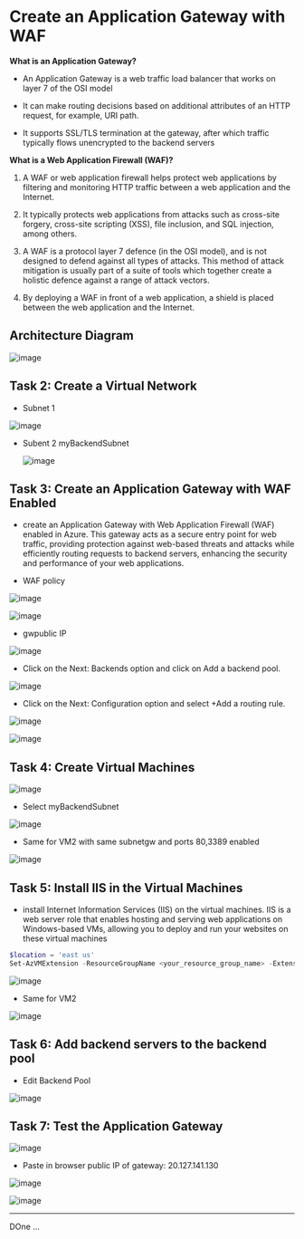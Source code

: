 # Create an Application Gateway with WAF

__What is an Application Gateway?__
- An Application Gateway is a web traffic load balancer that works on layer 7 of the OSI model

- It can make routing decisions based on additional attributes of an HTTP request, for example, URI path.

- It supports SSL/TLS termination at the gateway, after which traffic typically flows unencrypted to the backend servers

__What is a Web Application Firewall (WAF)?__

1. A WAF or web application firewall helps protect web applications by filtering and monitoring HTTP traffic between a web application and the Internet. 

2. It typically protects web applications from attacks such as cross-site forgery, cross-site scripting (XSS), file inclusion, and SQL injection, among others. 

3. A WAF is a protocol layer 7 defence (in the OSI model), and is not designed to defend against all types of attacks. This method of attack mitigation is usually part of a suite of tools which together create a holistic defence against a range of attack vectors.

4. By deploying a WAF in front of a web application, a shield is placed between the web application and the Internet. 


## Architecture Diagram

![image](https://github.com/Tcarters/Cloud-Security-Journey/assets/71230412/c0db773b-6ee2-4186-b814-237d9e311275)


## Task 2: Create a Virtual Network

- Subnet 1

![image](https://github.com/Tcarters/Cloud-Security-Journey/assets/71230412/23ca77c1-f0ca-4d2c-9c2f-6a40f2134910)

- Subent 2 myBackendSubnet

  ![image](https://github.com/Tcarters/Cloud-Security-Journey/assets/71230412/f7c2dff5-3243-4607-b5ef-57e1ac1a6dcc)

## Task 3: Create an Application Gateway with WAF Enabled
-  create an Application Gateway with Web Application Firewall (WAF) enabled in Azure. This gateway acts as a secure entry point for web traffic, providing protection against web-based threats and attacks while efficiently routing requests to backend servers, enhancing the security and performance of your web applications.

- WAF policy

![image](https://github.com/Tcarters/Cloud-Security-Journey/assets/71230412/1324c6fa-c5e3-4712-ac3a-22d289805426)

![image](https://github.com/Tcarters/Cloud-Security-Journey/assets/71230412/a3838680-146d-4a32-aa20-e5c5e566798b)

- gwpublic IP

![image](https://github.com/Tcarters/Cloud-Security-Journey/assets/71230412/c16f1849-9658-409b-83d5-d652e72cc67d)

- Click on the Next: Backends option and click on Add a backend pool.

![image](https://github.com/Tcarters/Cloud-Security-Journey/assets/71230412/ae16b305-71cd-49a9-8b94-77e04fe86c65)

- Click on the Next: Configuration option and select +Add a routing rule.

![image](https://github.com/Tcarters/Cloud-Security-Journey/assets/71230412/6090e36b-b40e-475d-a38d-a632a70bc190)

![image](https://github.com/Tcarters/Cloud-Security-Journey/assets/71230412/40eebac0-d7fc-4e19-ac4c-27f5b0c4e05c)



## Task 4: Create Virtual Machines

![image](https://github.com/Tcarters/Cloud-Security-Journey/assets/71230412/5ae4d76f-8882-474c-8c1e-23076850689e)

- Select myBackendSubnet

![image](https://github.com/Tcarters/Cloud-Security-Journey/assets/71230412/9bacd457-1b7c-4199-a4e0-a4afbfac7866)

- Same for VM2 with same subnetgw and ports 80,3389 enabled

![image](https://github.com/Tcarters/Cloud-Security-Journey/assets/71230412/ba1e6d11-f7a7-4448-aa60-a011a4d11334)


## Task 5: Install IIS in the Virtual Machines

- install Internet Information Services (IIS) on the virtual machines. IIS is a web server role that enables hosting and serving web applications on Windows-based VMs, allowing you to deploy and run your websites on these virtual machines

```ps1
$location = 'east us'
Set-AzVMExtension -ResourceGroupName <your_resource_group_name> -ExtensionName IIS -VMName myWhizlabsVM1 -Publisher Microsoft.Compute -ExtensionType CustomScriptExtension -TypeHandlerVersion 1.4 -SettingString '{"commandToExecute":"powershell Add-WindowsFeature Web-Server; powershell Add-Content -Path \"C:\\inetpub\\wwwroot\\Default.htm\" -Value $($env:COMPUTERNAME)"}' -Location $location

```
![image](https://github.com/Tcarters/Cloud-Security-Journey/assets/71230412/5dd0d0bd-5f0d-4579-93a7-491fa93e7c62)

- Same for VM2

![image](https://github.com/Tcarters/Cloud-Security-Journey/assets/71230412/ab9e3069-ddb3-4766-9d78-4c5f3db39b0d)


## Task 6: Add backend servers to the backend pool

- Edit Backend Pool

![image](https://github.com/Tcarters/Cloud-Security-Journey/assets/71230412/0e6738e0-1d93-4f02-adb4-2f46e1f5c429)


## Task 7: Test the Application Gateway 

![image](https://github.com/Tcarters/Cloud-Security-Journey/assets/71230412/2bc3d843-bfd4-46cd-83b5-ca4bba7d11f9)

- Paste in browser public IP of gateway: 20.127.141.130

![image](https://github.com/Tcarters/Cloud-Security-Journey/assets/71230412/e09e8cf0-3ac6-45a5-8062-d94846e199be)

![image](https://github.com/Tcarters/Cloud-Security-Journey/assets/71230412/b9ddd5a8-0f30-4bda-a33f-04b38a032d80)

- - -
DOne ...



